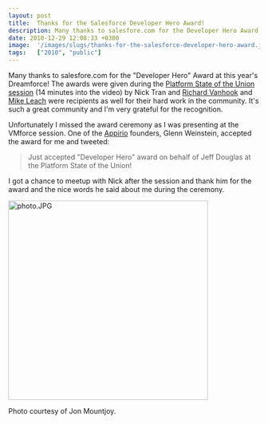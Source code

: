 ```yaml
---
layout: post
title:  Thanks for the Salesforce Developer Hero Award!
description: Many thanks to salesfore.com for the Developer Hero Award at this years Dreamforce! The awards were given during the Platform State of the Union session (14 minutes into the video) by Nick Tran and Richard Vanhook and Mike Leach were recipients as well for their hard work in the community. Its such a great community and Im very grateful for the recognition. Unfortunately I missed the award ceremony as I was presenting at the VMforce session. One of the Appirio founders, Glenn Weinstein, accepted
date: 2010-12-29 12:08:33 +0300
image:  '/images/slugs/thanks-for-the-salesforce-developer-hero-award.jpg'
tags:   ["2010", "public"]
---
```

<p>Many thanks to salesfore.com for the "Developer Hero" Award at this year's Dreamforce! The awards were given during the <a href="http://www.youtube.com/watch?v=OdOx8e5UyaQ" target="_blank">Platform State of the Union session</a> (14 minutes into the video) by Nick Tran and <a href="http://richardvanhook.com/" target="_blank">Richard Vanhook</a> and <a href="http://www.embracingthecloud.com/" target="_blank">Mike Leach</a> were recipients as well for their hard work in the community. It's such a great community and I'm very grateful for the recognition.</p> 
<p>Unfortunately I missed the award ceremony as I was presenting at the VMforce session. One of the <a href="http://www.appirio.com" target="_blank">Appirio</a> founders, Glenn Weinstein, accepted the award for me and tweeted:</p>
<blockquote>
<p>Just accepted "Developer Hero" award on behalf of Jeff Douglas at the Platform State of the Union!</p>
</blockquote>
<p>I got a chance to meetup with Nick after the session and thank him for the award and the nice words he said about me during the ceremony.</p>
<p><img title="photo.JPG" src="http://res.cloudinary.com/blog-jeffdouglas-com/image/upload/v1401030342/ggmsjedsgbstfifdavza.jpg" border="0" alt="photo.JPG" width="400" /></p>
<p>Photo courtesy of Jon Mountjoy.</p>
